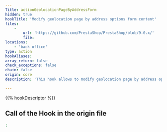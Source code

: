 ```yaml
---
Title: actionGeolocationPageByAddressForm
hidden: true
hookTitle: 'Modify geolocation page by address options form content'
files:
    -
        url: 'https://github.com/PrestaShop/PrestaShop/blob/9.0.x/'
        file: 
locations:
    - 'back office'
type: action
hookAliases: 
array_return: false
check_exceptions: false
chain: false
origin: core
description: 'This hook allows to modify geolocation page by address options form FormBuilder'

---
```


{{% hookDescriptor %}}

## Call of the Hook in the origin file

```php
;
```
